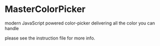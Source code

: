 MasterColorPicker
=================

modern JavaScript powered color-picker delivering all the color you can handle

please see the instruction file for more info.
